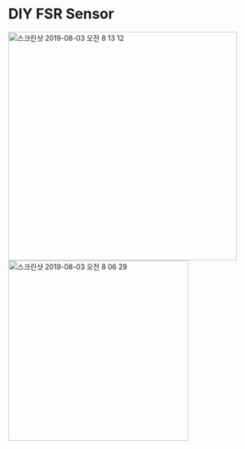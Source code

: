 # DIY FSR Sensor

<img width="458" alt="스크린샷 2019-08-03 오전 8 13 12" src="https://user-images.githubusercontent.com/43804152/62403202-aa7d4800-b5c6-11e9-9051-18229bb7615e.png">
<img width="361" alt="스크린샷 2019-08-03 오전 8 06 29" src="https://user-images.githubusercontent.com/43804152/62403206-ae10cf00-b5c6-11e9-8000-7fee472c0672.png">
